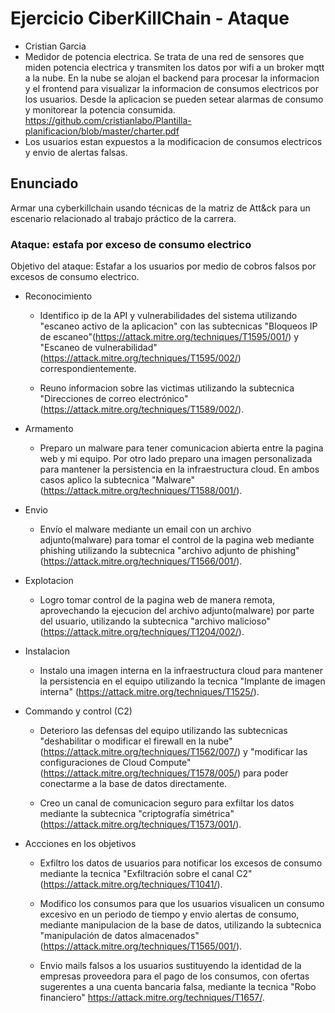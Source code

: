 # Ejercicio CiberKillChain - Ataque

 * Cristian Garcia
 * Medidor de potencia electrica. Se trata de una red de sensores que miden potencia electrica y transmiten los datos por wifi a un broker mqtt a la nube.
 En la nube se alojan el backend para procesar la informacion y  el frontend para visualizar la informacion de consumos electricos por los usuarios.
 Desde la aplicacion se pueden setear alarmas de consumo y monitorear la potencia consumida.
 https://github.com/cristianlabo/Plantilla-planificacion/blob/master/charter.pdf 
 * Los usuarios estan expuestos a la modificacion de consumos electricos y envio de alertas falsas.



## Enunciado

Armar una cyberkillchain usando técnicas de la matriz de Att&ck para un escenario relacionado al trabajo práctico de la carrera.

### Ataque: estafa por exceso de consumo electrico

Objetivo del ataque: Estafar a los usuarios por medio de cobros falsos por excesos de consumo electrico.

* Reconocimiento
  
  - Identifico ip de la API y vulnerabilidades del sistema utilizando "escaneo activo de la aplicacion" con las subtecnicas "Bloqueos IP de escaneo"(https://attack.mitre.org/techniques/T1595/001/) y "Escaneo de vulnerabilidad"(https://attack.mitre.org/techniques/T1595/002/) correspondientemente.

  - Reuno informacion sobre las victimas utilizando la subtecnica "Direcciones de correo electrónico"(https://attack.mitre.org/techniques/T1589/002/).
       
* Armamento
  
  - Preparo un malware para tener comunicacion abierta entre la pagina web y mi equipo. Por otro lado preparo una imagen personalizada para mantener la persistencia en la infraestructura cloud. En ambos casos aplico la subtecnica "Malware" (https://attack.mitre.org/techniques/T1588/001/).
  
* Envio
  - Envío el malware mediante un email con un archivo adjunto(malware) para tomar el control de la pagina web mediante phishing utilizando la subtecnica "archivo adjunto de phishing"(https://attack.mitre.org/techniques/T1566/001/).
  
* Explotacion
  
  - Logro tomar control de la pagina web de manera remota, aprovechando la ejecucion del archivo adjunto(malware) por parte del usuario, utilizando la subtecnica "archivo malicioso"(https://attack.mitre.org/techniques/T1204/002/).
  
* Instalacion
   
  - Instalo una imagen interna en la infraestructura cloud para mantener la persistencia en el equipo utilizando la tecnica "Implante de imagen interna" (https://attack.mitre.org/techniques/T1525/).
    

* Commando y control (C2)
  
  - Deterioro las defensas del equipo utilizando las subtecnicas "deshabilitar o modificar el firewall en la nube"(https://attack.mitre.org/techniques/T1562/007/) y "modificar las configuraciones de Cloud Compute"(https://attack.mitre.org/techniques/T1578/005/) para poder conectarme a la base de datos directamente.

  - Creo un canal de comunicacion seguro para exfiltar los datos mediante la subtecnica "criptografía simétrica"(https://attack.mitre.org/techniques/T1573/001/).

  
* Accciones en los objetivos
  
  - Exfiltro los datos de usuarios para notificar los excesos de consumo mediante la tecnica "Exfiltración sobre el canal C2"(https://attack.mitre.org/techniques/T1041/).
    
  - Modifico los consumos para que los usuarios visualicen un consumo excesivo en un periodo de tiempo y envio alertas de consumo, mediante manipulacion de la base de datos, utilizando la subtecnica "manipulación de datos almacenados"(https://attack.mitre.org/techniques/T1565/001/).

  - Envio mails falsos a los usuarios sustituyendo la identidad de la empresas proveedora para el pago de los consumos, con ofertas sugerentes a una cuenta bancaria falsa, mediante la tecnica "Robo financiero" https://attack.mitre.org/techniques/T1657/.

  

